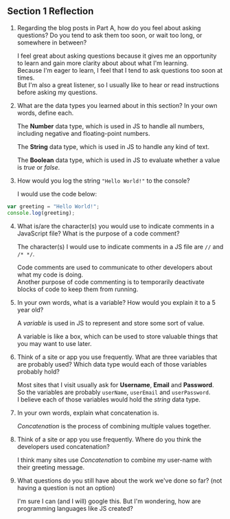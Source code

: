 ## Section 1 Reflection

1. Regarding the blog posts in Part A, how do you feel about asking questions? Do you tend to ask them too soon, or wait too long, or somewhere in between?  

   I feel great about asking questions because it gives me an opportunity to learn and gain more clarity about about what I'm learning.  
   Because I'm eager to learn, I feel that I tend to ask questions too soon at times.  
   But I'm also a great listener, so I usually like to hear or read instructions before asking my questions.  

2. What are the data types you learned about in this section? In your own words, define each.  

   The **Number** data type, which is used in JS to handle all numbers, including negative and floating-point numbers.  

   The **String** data type, which is used in JS to handle any kind of text.  

   The **Boolean** data type, which is used in JS to evaluate whether a value is *true* or *false*.

3. How would you log the string `"Hello World!"` to the console?  

   I would use the code below:  

```javascript
var greeting = "Hello World!";
console.log(greeting);
```

4. What is/are the character(s) you would use to indicate comments in a JavaScript file? What is the purpose of a code comment?  

   The character(s) I would use to indicate comments in a JS file are `//` and `/* */`.  

   Code comments are used to communicate to other developers about what my code is doing.  
   Another purpose of code commenting is to temporarily deactivate blocks of code to keep them from running.  

5. In your own words, what is a variable? How would you explain it to a 5 year old?  

   A *variable* is used in JS to represent and store some sort of value.  

   A variable is like a box, which can be used to store valuable things that you may want to use later.

6. Think of a site or app you use frequently. What are three variables that are probably used? Which data type would each of those variables probably hold?  

   Most sites that I visit usually ask for **Username**, **Email** and **Password**.  
   So the variables are probably `userName`, `userEmail` and `userPassword`.  
   I believe each of those variables would hold the *string* data type.

7. In your own words, explain what concatenation is.  

   *Concatenation* is the process of combining multiple values together.


8. Think of a site or app you use frequently. Where do you think the developers used concatenation?  

   I think many sites use *Concatenation* to combine my user-name with their greeting message.

9. What questions do you still have about the work we've done so far? (not having a question is not an option)  

   I'm sure I can (and I will) google this. But I'm wondering, how are programming languages like JS created?  
